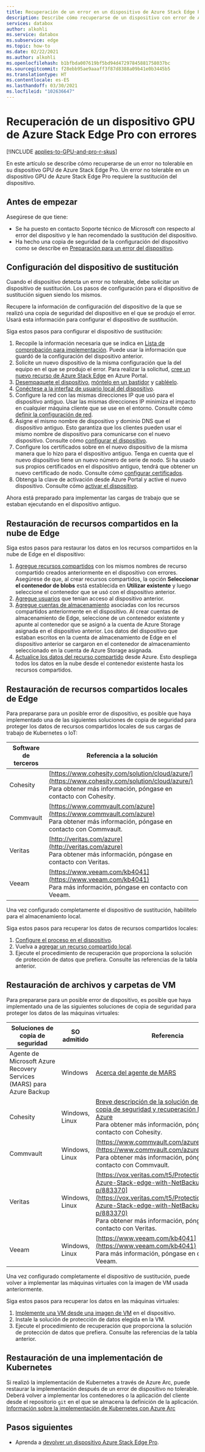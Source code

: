 ```yaml
---
title: Recuperación de un error en un dispositivo de Azure Stack Edge Pro
description: Describe cómo recuperarse de un dispositivo con error de Azure Stack Edge Pro.
services: databox
author: alkohli
ms.service: databox
ms.subservice: edge
ms.topic: how-to
ms.date: 02/22/2021
ms.author: alkohli
ms.openlocfilehash: b1bfbda007619bf5bd94d47297845881758037bc
ms.sourcegitcommit: f28ebb95ae9aaaff3f87d8388a09b41e0b3445b5
ms.translationtype: HT
ms.contentlocale: es-ES
ms.lasthandoff: 03/30/2021
ms.locfileid: "102636647"
---
```

# <a name="recover-from-a-failed-azure-stack-edge-pro-gpu-device"></a>Recuperación de un dispositivo GPU de Azure Stack Edge Pro con errores 

[!INCLUDE [applies-to-GPU-and-pro-r-skus](../../includes/azure-stack-edge-applies-to-gpu-pro-r-sku.md)]

En este artículo se describe cómo recuperarse de un error no tolerable en su dispositivo GPU de Azure Stack Edge Pro. Un error no tolerable en un dispositivo GPU de Azure Stack Edge Pro requiere la sustitución del dispositivo.

## <a name="before-you-begin"></a>Antes de empezar

Asegúrese de que tiene:

- Se ha puesto en contacto Soporte técnico de Microsoft con respecto al error del dispositivo y le han recomendado la sustitución del dispositivo. 
- Ha hecho una copia de seguridad de la configuración del dispositivo como se describe en [Preparación para un error del dispositivo](azure-stack-edge-gpu-prepare-device-failure.md).


## <a name="configure-replacement-device"></a>Configuración del dispositivo de sustitución

Cuando el dispositivo detecta un error no tolerable, debe solicitar un dispositivo de sustitución. Los pasos de configuración para el dispositivo de sustitución siguen siendo los mismos. 

Recupere la información de configuración del dispositivo de la que se realizó una copia de seguridad del dispositivo en el que se produjo el error. Usará esta información para configurar el dispositivo de sustitución.  

Siga estos pasos para configurar el dispositivo de sustitución:

1. Recopile la información necesaria que se indica en [Lista de comprobación para implementación](azure-stack-edge-gpu-deploy-checklist.md). Puede usar la información que guardó de la configuración del dispositivo anterior. 
1. Solicite un nuevo dispositivo de la misma configuración que la del equipo en el que se produjo el error.  Para realizar la solicitud, [cree un nuevo recurso de Azure Stack Edge](azure-stack-edge-gpu-deploy-prep.md#) en Azure Portal.
1. [Desempaquete el dispositivo](azure-stack-edge-gpu-deploy-install.md#unpack-the-device), [móntelo en un bastidor](azure-stack-edge-gpu-deploy-install.md#rack-the-device) y [cabléelo](azure-stack-edge-gpu-deploy-install.md#cable-the-device). 
1. [Conéctese a la interfaz de usuario local del dispositivo](azure-stack-edge-gpu-deploy-connect.md).
1. Configure la red con las mismas direcciones IP que usó para el dispositivo antiguo. Usar las mismas direcciones IP minimiza el impacto en cualquier máquina cliente que se use en el entorno. Consulte cómo [definir la configuración de red](azure-stack-edge-gpu-deploy-configure-network-compute-web-proxy.md).
1. Asigne el mismo nombre de dispositivo y dominio DNS que el dispositivo antiguo. Esto garantiza que los clientes pueden usar el mismo nombre de dispositivo para comunicarse con el nuevo dispositivo. Consulte cómo [configurar el dispositivo](azure-stack-edge-gpu-deploy-set-up-device-update-time.md).
1. Configure los certificados sobre en el nuevo dispositivo de la misma manera que lo hizo para el dispositivo antiguo. Tenga en cuenta que el nuevo dispositivo tiene un nuevo número de serie de nodo. Si ha usado sus propios certificados en el dispositivo antiguo, tendrá que obtener un nuevo certificado de nodo. Consulte cómo [configurar certificados](azure-stack-edge-gpu-deploy-configure-certificates.md).
1. Obtenga la clave de activación desde Azure Portal y active el nuevo dispositivo. Consulte cómo [activar el dispositivo](azure-stack-edge-gpu-deploy-activate.md).

Ahora está preparado para implementar las cargas de trabajo que se estaban ejecutando en el dispositivo antiguo.

## <a name="restore-edge-cloud-shares"></a>Restauración de recursos compartidos en la nube de Edge

Siga estos pasos para restaurar los datos en los recursos compartidos en la nube de Edge en el dispositivo:

1. [Agregue recursos compartidos](azure-stack-edge-gpu-manage-shares.md#add-a-share) con los mismos nombres de recurso compartido creados anteriormente en el dispositivo con errores. Asegúrese de que, al crear recursos compartidos, la opción **Seleccionar el contenedor de blobs** está establecida en **Utilizar existente** y luego seleccione el contenedor que se usó con el dispositivo anterior.
1. [Agregue usuarios](azure-stack-edge-gpu-manage-users.md#add-a-user) que tenían acceso al dispositivo anterior.
1. [Agregue cuentas de almacenamiento](azure-stack-edge-gpu-manage-storage-accounts.md#add-an-edge-storage-account) asociadas con los recursos compartidos anteriormente en el dispositivo. Al crear cuentas de almacenamiento de Edge, seleccione de un contenedor existente y apunte al contenedor que se asignó a la cuenta de Azure Storage asignada en el dispositivo anterior. Los datos del dispositivo que estaban escritos en la cuenta de almacenamiento de Edge en el dispositivo anterior se cargaron en el contenedor de almacenamiento seleccionado en la cuenta de Azure Storage asignada.
1. [Actualice los datos del recurso compartido](azure-stack-edge-gpu-manage-shares.md#refresh-shares) desde Azure. Esto despliega todos los datos en la nube desde el contenedor existente hasta los recursos compartidos.

## <a name="restore-edge-local-shares"></a>Restauración de recursos compartidos locales de Edge

Para prepararse para un posible error de dispositivo, es posible que haya implementado una de las siguientes soluciones de copia de seguridad para proteger los datos de recursos compartidos locales de sus cargas de trabajo de Kubernetes o IoT:

| Software de terceros           | Referencia a la solución                               |
|--------------------------------|---------------------------------------------------------|
| Cohesity                       | [https://www.cohesity.com/solution/cloud/azure/](https://www.cohesity.com/solution/cloud/azure/) <br> Para obtener más información, póngase en contacto con Cohesity.          |
| Commvault                      | [https://www.commvault.com/azure](https://www.commvault.com/azure) <br> Para obtener más información, póngase en contacto con Commvault. |
| Veritas                        | [http://veritas.com/azure](http://veritas.com/azure) <br> Para obtener más información, póngase en contacto con Veritas.   |
| Veeam                          | [https://www.veeam.com/kb4041](https://www.veeam.com/kb4041) <br> Para más información, póngase en contacto con Veeam. |

Una vez configurado completamente el dispositivo de sustitución, habilítelo para el almacenamiento local. 

Siga estos pasos para recuperar los datos de recursos compartidos locales:

1. [Configure el proceso en el dispositivo](azure-stack-edge-gpu-deploy-configure-compute.md).
1. Vuelva a [agregar un recurso compartido local](azure-stack-edge-gpu-manage-shares.md#add-a-local-share).
1. Ejecute el procedimiento de recuperación que proporciona la solución de protección de datos que prefiera. Consulte las referencias de la tabla anterior.

## <a name="restore-vm-files-and-folders"></a>Restauración de archivos y carpetas de VM

Para prepararse para un posible error de dispositivo, es posible que haya implementado una de las siguientes soluciones de copia de seguridad para proteger los datos de las máquinas virtuales:



| Soluciones de copia de seguridad        | SO admitido   | Referencia                                                                |
|-------------------------|----------------|--------------------------------------------------------------------------|
| Agente de Microsoft Azure Recovery Services (MARS) para Azure Backup | Windows        | [Acerca del agente de MARS](../backup/backup-azure-about-mars.md)    |
| Cohesity                | Windows, Linux | [Breve descripción de la solución de integración, copia de seguridad y recuperación Microsoft Azure](https://www.cohesity.com/solution/cloud/azure) <br>Para obtener más información, póngase en contacto con Cohesity.                          |
| Commvault               | Windows, Linux | [https://www.commvault.com/azure](https://www.commvault.com/azure) <br> Para obtener más información, póngase en contacto con Commvault.
| Veritas                 | Windows, Linux | [https://vox.veritas.com/t5/Protection/Protecting-Azure-Stack-edge-with-NetBackup/ba-p/883370](https://vox.veritas.com/t5/Protection/Protecting-Azure-Stack-edge-with-NetBackup/ba-p/883370) <br> Para obtener más información, póngase en contacto con Veritas.                    |
| Veeam                   | Windows, Linux | [https://www.veeam.com/kb4041](https://www.veeam.com/kb4041) <br> Para más información, póngase en contacto con Veeam. |

Una vez configurado completamente el dispositivo de sustitución, puede volver a implementar las máquinas virtuales con la imagen de VM usada anteriormente. 

Siga estos pasos para recuperar los datos en las máquinas virtuales:
 
1. [Implemente una VM desde una imagen de VM](azure-stack-edge-gpu-deploy-virtual-machine-templates.md) en el dispositivo. 
1. Instale la solución de protección de datos elegida en la VM.
1. Ejecute el procedimiento de recuperación que proporciona la solución de protección de datos que prefiera. Consulte las referencias de la tabla anterior.

## <a name="restore-a-kubernetes-deployment"></a>Restauración de una implementación de Kubernetes

Si realizó la implementación de Kubernetes a través de Azure Arc, puede restaurar la implementación después de un error de dispositivo no tolerable. Deberá volver a implementar los contenedores o la aplicación del cliente desde el repositorio `git` en el que se almacena la definición de la aplicación. [Información sobre la implementación de Kubernetes con Azure Arc](./azure-stack-edge-gpu-deploy-stateless-application-git-ops-guestbook.md)<!--Original text: Kubernetes deployments can be restored from a non-tolerated failure with the device when deployed with Azure Arc. Customer application/containers deployed onto a Kubernetes on Azure Stack Edge via Azure Arc can be redeployed from the git repository where the application definition is. Here is a link to the article to deploy Kubernetes with Arc -->
 
## <a name="next-steps"></a>Pasos siguientes

- Aprenda a [devolver un dispositivo Azure Stack Edge Pro](azure-stack-edge-return-device.md).
